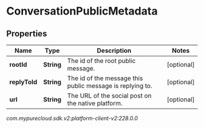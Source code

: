 # ConversationPublicMetadata


## Properties

| Name | Type | Description | Notes |
| ------------ | ------------- | ------------- | ------------- |
| **rootId** | **String** | The id of the root public message. |  [optional] |
| **replyToId** | **String** | The id of the message this public message is replying to. |  [optional] |
| **url** | **String** | The URL of the social post on the native platform. |  [optional] |




_com.mypurecloud.sdk.v2:platform-client-v2:228.0.0_
